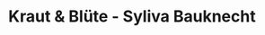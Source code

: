 ---
title: "Kraut & Blüte - Syliva Bauknecht"
url: /st-georgen/kraut-und-bluete-syliva-bauknecht/
shop: Blumen
---